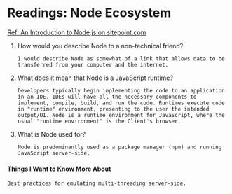 # Readings: Node Ecosystem

[Ref: An Introduction to Node.js on sitepoint.com](https://www.sitepoint.com/an-introduction-to-node-js/)

1. How would you describe Node to a non-technical friend?

    ```
    I would describe Node as somewhat of a link that allows data to be transferred from your computer and the internet.
    ```
2. What does it mean that Node is a JavaScript runtime?

    ```
    Developers typically begin implementing the code to an application in an IDE. IDEs will have all the necessary components to implement, compile, build, and run the code. Runtimes execute code in "runtime" environment, presenting to the user the intended output/UI. Node is a runtime environment for JavaScript, where the usual "runtime environment" is the Client's browser.
    ```
3. What is Node used for?

    ```
    Node is predominantly used as a package manager (npm) and running JavaScript server-side.
    ```

#### Things I Want to Know More About

  ```
  Best practices for emulating multi-threading server-side.
  ```
